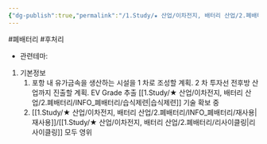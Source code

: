 ```yaml
---
{"dg-publish":true,"permalink":"/1.Study/★ 산업/이차전지, 배터리 산업/2.폐배터리/종목/에너지머티리얼즈/","created":"2024-11-20T21:02:27.626+09:00","updated":"2025-06-03T20:07:21.386+09:00"}
---
```


#폐배터리  #후처리 


- 관련테마: 


1. 기본정보
	1. 포항 내 유가금속을 생산하는 시설을 1 차로 조성할 계획. 2 차 투자선 전후방 산업까지 진출할 계획. EV Grade 추출 [[1.Study/★ 산업/이차전지, 배터리 산업/2.폐배터리/INFO_폐배터리/습식제련\|습식제련]] 기술 확보 중
	2. [[1.Study/★ 산업/이차전지, 배터리 산업/2.폐배터리/INFO_폐배터리/재사용\|재사용]]/[[1.Study/★ 산업/이차전지, 배터리 산업/2.폐배터리/리사이클링\|리사이클링]] 모두 영위
